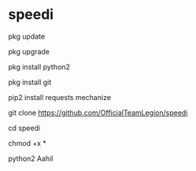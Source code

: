 # speedi

pkg update

pkg upgrade 

pkg install python2

pkg install git

pip2 install requests mechanize

git clone https://github.com/OfficialTeamLegion/speedi

cd speedi

chmod +x *

python2 Aahil
